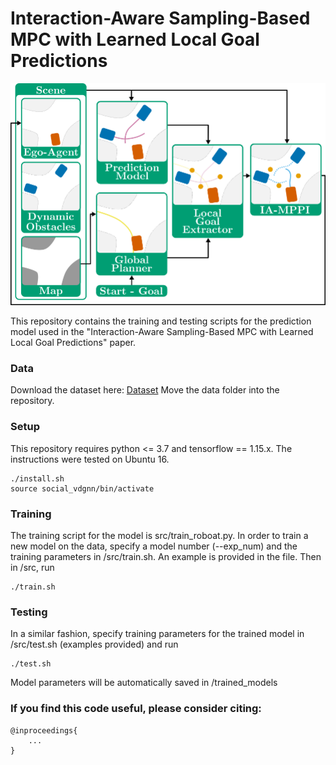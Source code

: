 # Interaction-Aware Sampling-Based MPC with Learned Local Goal Predictions

<img src="docs/imgs/framework.png">

This repository contains the training and testing scripts for the prediction model used in the "Interaction-Aware Sampling-Based MPC with Learned Local Goal Predictions" paper.

### Data

Download the dataset here: <a href="https://www.surfdrive.surf.nl/files/index.php/s/2x9P82EOjNWDVwP">Dataset</a>
Move the data folder into the repository.

### Setup

This repository requires python <= 3.7 and tensorflow == 1.15.x. The instructions were tested on Ubuntu 16.

```
./install.sh
source social_vdgnn/bin/activate
```

### Training 

The training script for the model is src/train_roboat.py. In order to train a new model on the data, specify a model number (--exp_num) and the training parameters in /src/train.sh. An example is provided in the file. Then in /src, run 
```
./train.sh
```

### Testing

In a similar fashion, specify training parameters for the trained model in /src/test.sh (examples provided) and run
```
./test.sh
```

Model parameters will be automatically saved in /trained_models
 

### If you find this code useful, please consider citing:

```
@inproceedings{
    ...
}
```